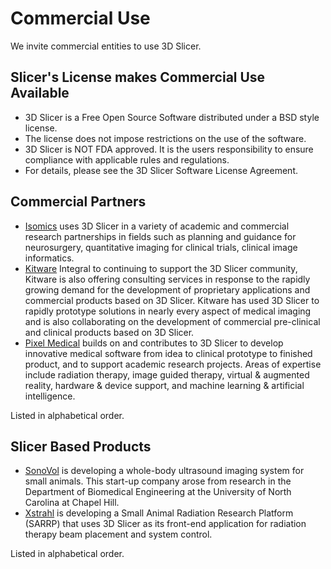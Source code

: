 Commercial Use
==============

We invite commercial entities to use 3D Slicer.

Slicer's License makes Commercial Use Available
-----------------------------------------------

-   3D Slicer is a Free Open Source Software distributed under a BSD style license.
-   The license does not impose restrictions on the use of the software.
-   3D Slicer is NOT FDA approved. It is the users responsibility to ensure compliance with applicable rules and regulations.
-   For details, please see the 3D Slicer Software License Agreement.

Commercial Partners
-------------------

-   [Isomics](http://www.isomics.com/) uses 3D Slicer in a variety of academic and commercial research partnerships in fields such as planning and guidance for neurosurgery, quantitative imaging for clinical trials, clinical image informatics.
-   [Kitware](http://www.kitware.com/opensource/slicer.html) Integral to continuing to support the 3D Slicer community, Kitware is also offering consulting services in response to the rapidly growing demand for the development of proprietary applications and commercial products based on 3D Slicer. Kitware has used 3D Slicer to rapidly prototype solutions in nearly every aspect of medical imaging and is also collaborating on the development of commercial pre-clinical and clinical products based on 3D Slicer.
-   [Pixel Medical](http://pixelmedical.ca) builds on and contributes to 3D Slicer to develop innovative medical software from idea to clinical prototype to finished product, and to support academic research projects. Areas of expertise include radiation therapy, image guided therapy, virtual & augmented reality, hardware & device support, and machine learning & artificial intelligence.

Listed in alphabetical order.

Slicer Based Products
---------------------

-   [SonoVol](http://sonovol.com/) is developing a whole-body ultrasound imaging system for small animals. This start-up company arose from research in the Department of Biomedical Engineering at the University of North Carolina at Chapel Hill.
-   [Xstrahl](http://www.xstrahl.com/) is developing a Small Animal Radiation Research Platform (SARRP) that uses 3D Slicer as its front-end application for radiation therapy beam placement and system control.

Listed in alphabetical order.
